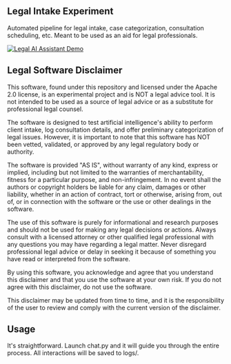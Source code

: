 ## Legal Intake Experiment
Automated pipeline for legal intake, case categorization, consultation scheduling, etc. Meant to be used as an aid for legal professionals.

[![Legal AI Assistant Demo](URL_TO_YOUR_SCREENSHOT)](https://www.loom.com/embed/8aa4ba1000b341c2ad8e7e52c80c04fb?sid=e7efba9e-42ac-4399-bbcc-3c5799a4ef4f)

## Legal Software Disclaimer
This software, found under this repository and licensed under the Apache 2.0 license, is an experimental project and is NOT a legal advice tool. It is not intended to be used as a source of legal advice or as a substitute for professional legal counsel.

The software is designed to test artificial intelligence's ability to perform client intake, log consultation details, and offer preliminary categorization of legal issues. However, it is important to note that this software has NOT been vetted, validated, or approved by any legal regulatory body or authority.

The software is provided "AS IS", without warranty of any kind, express or implied, including but not limited to the warranties of merchantability, fitness for a particular purpose, and non-infringement. In no event shall the authors or copyright holders be liable for any claim, damages or other liability, whether in an action of contract, tort or otherwise, arising from, out of, or in connection with the software or the use or other dealings in the software.

The use of this software is purely for informational and research purposes and should not be used for making any legal decisions or actions. Always consult with a licensed attorney or other qualified legal professional with any questions you may have regarding a legal matter. Never disregard professional legal advice or delay in seeking it because of something you have read or interpreted from the software.

By using this software, you acknowledge and agree that you understand this disclaimer and that you use the software at your own risk. If you do not agree with this disclaimer, do not use the software.

This disclaimer may be updated from time to time, and it is the responsibility of the user to review and comply with the current version of the disclaimer.

## Usage
It's straightforward. Launch chat.py and it will guide you through the entire process. All interactions will be saved to logs/.
